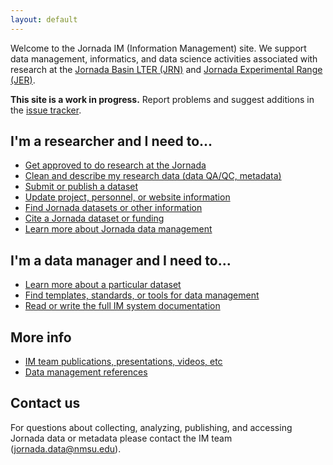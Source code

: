 ```yaml
---
layout: default
---
```


Welcome to the Jornada IM (Information Management) site. We support data management, informatics, and data science activities associated with research at the [Jornada Basin LTER (JRN)](https://lter.jornada.nmsu.edu) and [Jornada Experimental Range (JER)](https://jornada.nmsu.edu).

**This site is a work in progress.** Report problems and suggest additions in the [issue tracker](https://github.com/jornada-im/jornada-im.github.io/issues).

## I'm a researcher and I need to...

* [Get approved to do research at the Jornada](researcher_info.md#research-approval-and-policies)
* [Clean and describe my research data (data QA/QC, metadata)](researcher_info.md#cleaning-and-describing-data)
* [Submit or publish a dataset](researcher_info.md#publishing-datasets)
* [Update project, personnel, or website information](researcher_info.md#updating-project-information)
* [Find Jornada datasets or other information](researcher_info.md#jornada-data-discovery)
* [Cite a Jornada dataset or funding](researcher_info.md#citing-the-jornada)
* [Learn more about Jornada data management](researcher_info.md#learn-more-about-jornada-data-management)

## I'm a data manager and I need to...

* [Learn more about a particular dataset](im_info.md#dataset-tracking)
* [Find templates, standards, or tools for data management](im_info.md#data-management-resources)
* [Read or write the full IM system documentation](https://jornada-im.github.io/documentation)

## More info

* [IM team publications, presentations, videos, etc](im_pubs.md)
* [Data management references](refs_and_links.md)

## Contact us

For questions about collecting, analyzing, publishing, and accessing Jornada data or metadata please contact the IM team (<jornada.data@nmsu.edu>).